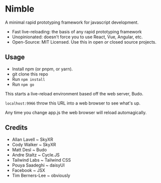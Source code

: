 Nimble
======

A minimal rapid prototyping framework for javascript development.

* Fast live-reloading: the basis of any rapid prototyping framework
* Unopinionated: doesn't force you to use React, Vue, Angular, etc. 
* Open-Source: MIT Licensed. Use this in open _or_ closed source projects.

Usage
-----

* Install npm (or pnpm, or yarn).
* git clone this repo
* Run `npm install`
* Run `npm go`

This starts a live-reload environment based off the web server, Budo.

`localhost:9966` throw this URL into a web browser to see what's up.

Any time you change app.js the web browser will reload automagically.

Credits
-------

* Allan Lavell ~ SkyXR
* Cody Walker ~ SkyXR
* Matt Desl ~ Budo
* Andre Staltz ~ Cycle.JS
* Tailwind Labs ~ Tailwind CSS
* Pouya Saadeghi ~ daisyUI
* Facebook ~ JSX
* Tim Berners-Lee ~ obviously
